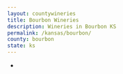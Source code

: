 ```yaml
---
layout: countywineries
title: Bourbon Wineries
description: Wineries in Bourbon KS
permalink: /kansas/bourbon/
county: bourbon
state: ks
---
```

-
